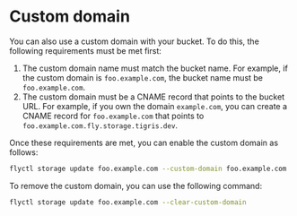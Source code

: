 # Custom domain

You can also use a custom domain with your bucket. To do this, the following
requirements must be met first:

1. The custom domain name must match the bucket name. For example, if the custom
   domain is `foo.example.com`, the bucket name must be `foo.example.com`.
2. The custom domain must be a CNAME record that points to the bucket URL. For
   example, if you own the domain `example.com`, you can create a CNAME record
   for `foo.example.com` that points to
   `foo.example.com.fly.storage.tigris.dev`.

Once these requirements are met, you can enable the custom domain as follows:

```bash
flyctl storage update foo.example.com --custom-domain foo.example.com
```

To remove the custom domain, you can use the following command:

```bash
flyctl storage update foo.example.com --clear-custom-domain
```

